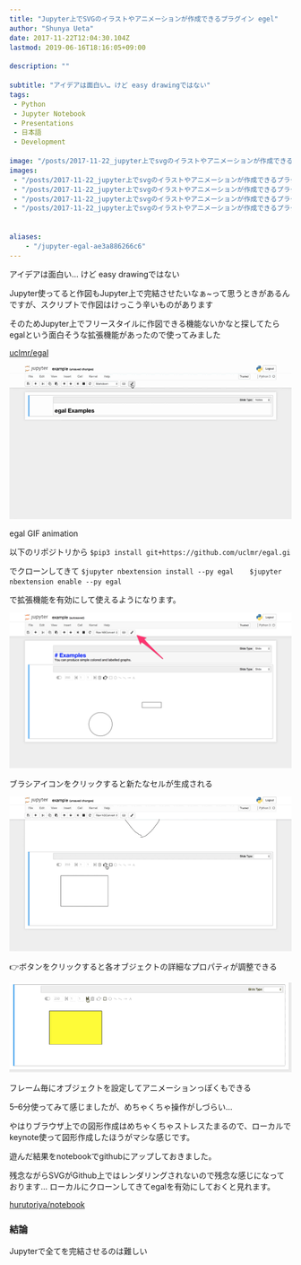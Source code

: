 ```yaml
---
title: "Jupyter上でSVGのイラストやアニメーションが作成できるプラグイン egel"
author: "Shunya Ueta"
date: 2017-11-22T12:04:30.104Z
lastmod: 2019-06-16T18:16:05+09:00

description: ""

subtitle: "アイデアは面白い… けど easy drawingではない"
tags:
 - Python 
 - Jupyter Notebook 
 - Presentations 
 - 日本語 
 - Development 

image: "/posts/2017-11-22_jupyter上でsvgのイラストやアニメーションが作成できるプラグイン-egel/images/1.gif" 
images:
 - "/posts/2017-11-22_jupyter上でsvgのイラストやアニメーションが作成できるプラグイン-egel/images/1.gif" 
 - "/posts/2017-11-22_jupyter上でsvgのイラストやアニメーションが作成できるプラグイン-egel/images/2.png" 
 - "/posts/2017-11-22_jupyter上でsvgのイラストやアニメーションが作成できるプラグイン-egel/images/3.gif" 
 - "/posts/2017-11-22_jupyter上でsvgのイラストやアニメーションが作成できるプラグイン-egel/images/4.gif" 


aliases:
    - "/jupyter-egal-ae3a886266c6"
---
```


アイデアは面白い… けど easy drawingではない

Jupyter使ってると作図もJupyter上で完結させたいなぁ~って思うときがあるんですが、スクリプトで作図はけっこう辛いものがあります

そのためJupyter上でフリースタイルに作図できる機能ないかなと探してたらegalという面白そうな拡張機能があったので使ってみました

[uclmr/egal](https://github.com/uclmr/egal)




![image](/posts/2017-11-22_jupyter上でsvgのイラストやアニメーションが作成できるプラグイン-egel/images/1.gif)

egal GIF animation



以下のリポジトリから
`$pip3 install git+https://github.com/uclmr/egal.gi`

でクローンしてきて
`$jupyter nbextension install --py egal   
$jupyter nbextension enable --py egal`

で拡張機能を有効にして使えるようになります。



![image](/posts/2017-11-22_jupyter上でsvgのイラストやアニメーションが作成できるプラグイン-egel/images/2.png)

ブラシアイコンをクリックすると新たなセルが生成される





![image](/posts/2017-11-22_jupyter上でsvgのイラストやアニメーションが作成できるプラグイン-egel/images/3.gif)

👉ボタンをクリックすると各オブジェクトの詳細なプロパティが調整できる





![image](/posts/2017-11-22_jupyter上でsvgのイラストやアニメーションが作成できるプラグイン-egel/images/4.gif)

フレーム毎にオブジェクトを設定してアニメーションっぽくもできる



5–6分使ってみて感じましたが、めちゃくちゃ操作がしづらい…

やはりブラウザ上での図形作成はめちゃくちゃストレスたまるので、ローカルでkeynote使って図形作成したほうがマシな感じです。

遊んだ結果をnotebookでgithubにアップしておきました。

残念ながらSVGがGithub上ではレンダリングされないので残念な感じになっております... ローカルにクローンしてきてegalを有効にしておくと見れます。

[hurutoriya/notebook](https://github.com/hurutoriya/notebook/blob/master/notebook/egal_example.ipynb)


### 結論

Jupyterで全てを完結させるのは難しい
